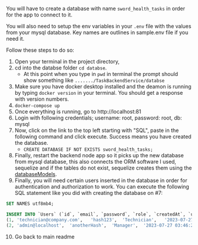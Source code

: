 You will have to create a database with name `sword_health_tasks` in order for the app to connect to it. 

You will also need to setup the env variables in your `.env` file with the values from your mysql database. Key names are outlines in sample.env file if you need it.

Follow these steps to do so:
1. Open your terminal in the project directory, 
2. cd into the databse folder `cd databse`. 
   - At this point when you type in `pwd` in terminal the prompt should show something like `......./TaskBackendService/databse`
3. Make sure you have docker desktop installed and the deamon is running by typing `docker version` in your terminal. You should get a response with version numbers.
4. `docker-compose up`
5. Once everything is running, go to http://localhost:81
6. Login with following credentials; username: root, password: root, db: mysql
7. Now, click on the link to the top left starting with "SQL", paste in the following command and click execute. Success means you have created the database.
   - `CREATE DATABASE IF NOT EXISTS sword_health_tasks;`
8. Finally, restart the backend node app so it picks up the new database from mysql database, this also connects the ORM software I used, sequelize and if the tables do not exist, sequelize creates them using the [databaseModels](backend/databaseModels).
9. Finally, you will need certain users inserted in the database in order for authentication and authorization to work. You can execute the following SQL statement like you did with creating the database on #7:
```SQL
SET NAMES utf8mb4;

INSERT INTO `Users` (`id`, `email`, `password`, `role`, `createdAt`, `updatedAt`) VALUES
(1,	'technician@company.com',	'hash123',	'Technician',	'2023-07-27 03:45:33.000',	'2023-07-27 03:45:33.000'),
(2,	'admin@localhost',	'anotherHash',	'Manager',	'2023-07-27 03:46:23.000',	'2023-07-27 03:46:23.000');
```
10. Go back to main readme



